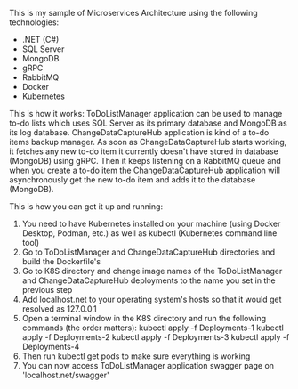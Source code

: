 This is my sample of Microservices Architecture using the following technologies:

- .NET (C#)
- SQL Server
- MongoDB
- gRPC
- RabbitMQ
- Docker
- Kubernetes

This is how it works:
ToDoListManager application can be used to manage to-do lists which uses SQL Server as its primary database and MongoDB as its log database.
ChangeDataCaptureHub application is kind of a to-do items backup manager.
As soon as ChangeDataCaptureHub starts working, it fetches any new to-do item it currently doesn't have stored in database (MongoDB) using gRPC.
Then it keeps listening on a RabbitMQ queue and when you create a to-do item the ChangeDataCaptureHub application will asynchronously get the new to-do item and adds it to the database (MongoDB).

This is how you can get it up and running:

1. You need to have Kubernetes installed on your machine (using Docker Desktop, Podman, etc.) as well as kubectl (Kubernetes command line tool)
2. Go to ToDoListManager and ChangeDataCaptureHub directories and build the Dockerfile's
3. Go to K8S directory and change image names of the ToDoListManager and ChangeDataCaptureHub deployments to the name you set in the previous step
4. Add localhost.net to your operating system's hosts so that it would get resolved as 127.0.0.1
5. Open a terminal window in the K8S directory and run the following commands (the order matters):
   kubectl apply -f Deployments-1
   kubectl apply -f Deployments-2
   kubectl apply -f Deployments-3
   kubectl apply -f Deployments-4
6. Then run
   kubectl get pods
   to make sure everything is working
7. You can now access ToDoListManager application swagger page on 'localhost.net/swagger'
